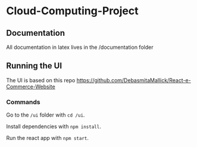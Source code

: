 # Cloud-Computing-Project

## Documentation

All documentation in latex lives in the /documentation folder

## Running the UI

The UI is based on this repo https://github.com/DebasmitaMallick/React-e-Commerce-Website

### Commands

Go to the `/ui` folder with `cd /ui`.

Install dependencies with `npm install`.

Run the react app with `npm start`.
